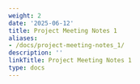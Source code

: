 ```yaml
---
weight: 2
date: '2025-06-12'
title: Project Meeting Notes 1
aliases:
- /docs/project-meeting-notes_1/
description: ''
linkTitle: Project Meeting Notes 1
type: docs
---
```


